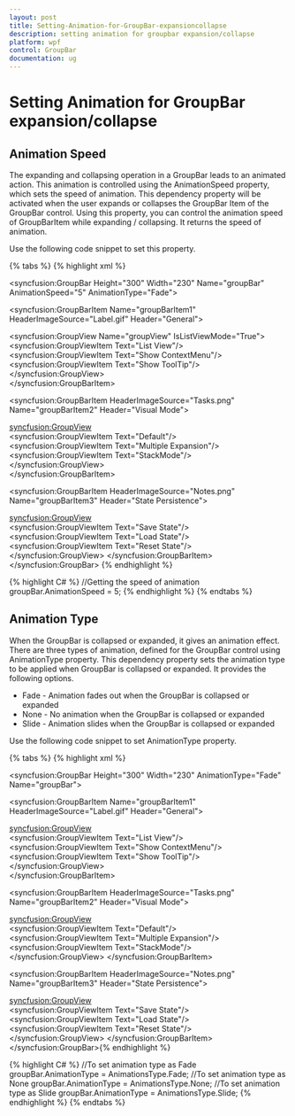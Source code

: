 ```yaml
---
layout: post
title: Setting-Animation-for-GroupBar-expansioncollapse
description: setting animation for groupbar expansion/collapse
platform: wpf
control: GroupBar
documentation: ug
---
```


# Setting Animation for GroupBar expansion/collapse

## Animation Speed

The expanding and collapsing operation in a GroupBar leads to an animated action. This animation is controlled using the AnimationSpeed property, which sets the speed of animation. This dependency property will be activated when the user expands or collapses the GroupBar Item of the GroupBar control. Using this property, you can control the animation speed of GroupBarItem while expanding / collapsing. It returns the speed of animation.

Use the following code snippet to set this property.


{% tabs %}
{% highlight xml %}
<!-- Adding GroupBar that have animation speed -->
<syncfusion:GroupBar Height="300" Width="230" Name="groupBar" AnimationSpeed="5" AnimationType="Fade"> 
 <!-- Adding GroupBarItem --> 
 <syncfusion:GroupBarItem Name="groupBarItem1" HeaderImageSource="Label.gif" Header="General"> 
 <!-- Adding content for GroupBar item using GroupView -->   
 <syncfusion:GroupView Name="groupView" IsListViewMode="True">  
 <syncfusion:GroupViewItem Text="List View"/>   
 <syncfusion:GroupViewItem Text="Show ContextMenu"/>  
 <syncfusion:GroupViewItem Text="Show ToolTip"/>   
 </syncfusion:GroupView>  
 </syncfusion:GroupBarItem>
 <!-- Adding GroupBarItem --> 
 <syncfusion:GroupBarItem HeaderImageSource="Tasks.png" Name="groupBarItem2" Header="Visual Mode">  
 <!-- Adding content for GroupBar item using GroupView --> 
 <syncfusion:GroupView>  
 <syncfusion:GroupViewItem Text="Default"/>  
 <syncfusion:GroupViewItem Text="Multiple Expansion"/>  
 <syncfusion:GroupViewItem Text="StackMode"/>  
 </syncfusion:GroupView>  
 </syncfusion:GroupBarItem>
 <!-- Adding GroupBarItem --> 
 <syncfusion:GroupBarItem HeaderImageSource="Notes.png" Name="groupBarItem3" Header="State Persistence">  
 <!-- Adding content for GroupBar item using GroupView -->    
 <syncfusion:GroupView>   
 <syncfusion:GroupViewItem Text="Save State"/>   
 <syncfusion:GroupViewItem Text="Load State"/> 
 <syncfusion:GroupViewItem Text="Reset State"/>
 </syncfusion:GroupView>
 </syncfusion:GroupBarItem>
 </syncfusion:GroupBar>
 {% endhighlight %}

{% highlight C# %}
//Getting the speed of animation
groupBar.AnimationSpeed = 5; 
{% endhighlight %} 
{% endtabs %}


## Animation Type

When the GroupBar is collapsed or expanded, it gives an animation effect. There are three types of animation, defined for the GroupBar control using AnimationType property. This dependency property sets the animation type to be applied when GroupBar is collapsed or expanded. It provides the following options.

* Fade - Animation fades out when the GroupBar is collapsed or expanded
* None - No animation when the GroupBar is collapsed or expanded
* Slide - Animation slides when the GroupBar is collapsed or expanded

Use the following code snippet to set AnimationType property.

{% tabs %}
{% highlight xml %}
<!-- Adding GroupBar that have AnimationType as Fade -->
<syncfusion:GroupBar Height="300" Width="230" AnimationType="Fade" Name="groupBar">
  <!-- Adding GroupBarItem --> 
  <syncfusion:GroupBarItem Name="groupBarItem1" HeaderImageSource="Label.gif" Header="General"> 
  <!-- Adding content for GroupBar item using GroupView -->  
  <syncfusion:GroupView>  
  <syncfusion:GroupViewItem Text="List View"/>   
  <syncfusion:GroupViewItem Text="Show ContextMenu"/>  
  <syncfusion:GroupViewItem Text="Show ToolTip"/>
  </syncfusion:GroupView>  
  </syncfusion:GroupBarItem> 
  <!-- Adding GroupBarItem --> 
  <syncfusion:GroupBarItem HeaderImageSource="Tasks.png" Name="groupBarItem2" Header="Visual Mode"> 
  <!-- Adding content for GroupBar item using GroupView -->  
  <syncfusion:GroupView>   
  <syncfusion:GroupViewItem Text="Default"/>   
  <syncfusion:GroupViewItem Text="Multiple Expansion"/>
  <syncfusion:GroupViewItem Text="StackMode"/>  
  </syncfusion:GroupView> 
  </syncfusion:GroupBarItem> 
  <!-- Adding GroupBarItem --> 
  <syncfusion:GroupBarItem HeaderImageSource="Notes.png" Name="groupBarItem3" Header="State Persistence">  
  <!-- Adding content for GroupBar item using GroupView -->  
  <syncfusion:GroupView>   
  <syncfusion:GroupViewItem Text="Save State"/>  
  <syncfusion:GroupViewItem Text="Load State"/>  
  <syncfusion:GroupViewItem Text="Reset State"/> 
  </syncfusion:GroupView> 
  </syncfusion:GroupBarItem>
  </syncfusion:GroupBar>{% endhighlight %}

{% highlight C# %}
//To set animation type as Fade
groupBar.AnimationType = AnimationsType.Fade;
//To set animation type as None
groupBar.AnimationType = AnimationsType.None;
//To set animation type as Slide
groupBar.AnimationType = AnimationsType.Slide;
{% endhighlight %}
{% endtabs %}


